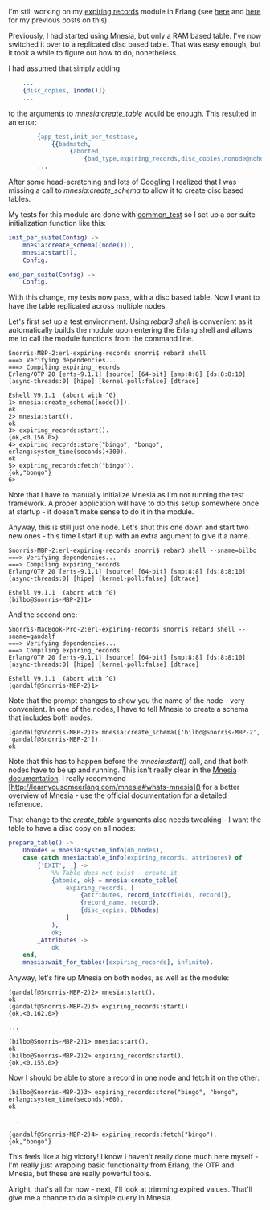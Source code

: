 I'm still working on my 
[expiring records](https://github.com/snorristurluson/erl-expiring-records)
module in Erlang (see [here](https://ccpsnorlax.blogspot.is/2017/10/mnesia.html) 
and [here](https://ccpsnorlax.blogspot.is/2017/10/expiring-records-in-erlang.html) 
for my previous posts on this).

Previously, I had started using Mnesia, but only a RAM based table. I've now
switched it over to a replicated disc based table. That was easy enough, but it
took a while to figure out how to do, nonetheless.

I had assumed that simply adding
```erlang
    ...
    {disc_copies, [node()]}
    ...
```
to the arguments to *mnesia:create_table* would be enough. This resulted in an
error:
```erlang
        {app_test,init_per_testcase,
            {{badmatch,
                 {aborted,
                     {bad_type,expiring_records,disc_copies,nonode@nohost}}},
        ...
```
After some head-scratching and lots of Googling I realized that I was
missing a call to *mnesia:create_schema* to allow it to create disc
based tables.

My tests for this module are done with 
[common_test](http://erlang.org/doc/apps/common_test/introduction.html)
so I set up a per suite initialization function like this:
```erlang
init_per_suite(Config) ->
    mnesia:create_schema([node()]),
    mnesia:start(),
    Config.

end_per_suite(Config) ->
    Config.
```
With this change, my tests now pass, with a disc based table. Now I want
to have the table replicated across multiple nodes.

Let's first set up a test environment. Using *rebar3 shell* is
convenient as it automatically builds the module upon entering the
Erlang shell and allows me to call the module functions from the
command line.

```
Snorris-MBP-2:erl-expiring-records snorri$ rebar3 shell
===> Verifying dependencies...
===> Compiling expiring_records
Erlang/OTP 20 [erts-9.1.1] [source] [64-bit] [smp:8:8] [ds:8:8:10] [async-threads:0] [hipe] [kernel-poll:false] [dtrace]

Eshell V9.1.1  (abort with ^G)
1> mnesia:create_schema([node()]).
ok
2> mnesia:start().
ok
3> expiring_records:start().
{ok,<0.156.0>}
4> expiring_records:store("bingo", "bongo", erlang:system_time(seconds)+300).
ok
5> expiring_records:fetch("bingo").
{ok,"bongo"}
6> 
```
Note that I have to manually initialize Mnesia as I'm not running the
test framework. A proper application will have to do this setup somewhere
once at startup - it doesn't make sense to do it in the module.

Anyway, this is still just one node. Let's shut this one down and start
two new ones - this time I start it up with an extra argument to give it
a name.

```
Snorris-MBP-2:erl-expiring-records snorri$ rebar3 shell --sname=bilbo
===> Verifying dependencies...
===> Compiling expiring_records
Erlang/OTP 20 [erts-9.1.1] [source] [64-bit] [smp:8:8] [ds:8:8:10] [async-threads:0] [hipe] [kernel-poll:false] [dtrace]

Eshell V9.1.1  (abort with ^G)
(bilbo@Snorris-MBP-2)1> 
```
And the second one:
```
Snorris-MacBook-Pro-2:erl-expiring-records snorri$ rebar3 shell --sname=gandalf
===> Verifying dependencies...
===> Compiling expiring_records
Erlang/OTP 20 [erts-9.1.1] [source] [64-bit] [smp:8:8] [ds:8:8:10] [async-threads:0] [hipe] [kernel-poll:false] [dtrace]

Eshell V9.1.1  (abort with ^G)
(gandalf@Snorris-MBP-2)1> 
```
Note that the prompt changes to show you the name of the node - very
convenient. In one of the nodes, I have to tell Mnesia to create a schema
that includes both nodes:
```
(gandalf@Snorris-MBP-2)1> mnesia:create_schema(['bilbo@Snorris-MBP-2', 'gandalf@Snorris-MBP-2']).
ok
```
Note that this has to happen before the *mnesia:start()* call, and that
both nodes have to be up and running. This isn't really clear in the
[Mnesia documentation](http://erlang.org/doc/man/mnesia.html). I really
recommend [http://learnyousomeerlang.com/mnesia#whats-mnesia]() for a
better overview of Mnesia - use the official documentation for a detailed
reference.

That change to the *create_table* arguments also needs tweaking - I want
the table to have a disc copy on all nodes:
```erlang
prepare_table() ->
    DbNodes = mnesia:system_info(db_nodes),
    case catch mnesia:table_info(expiring_records, attributes) of
        {'EXIT', _} ->
            %% Table does not exist - create it
            {atomic, ok} = mnesia:create_table(
                expiring_records, [
                    {attributes, record_info(fields, record)},
                    {record_name, record},
                    {disc_copies, DbNodes}
                ]
            ),
            ok;
        _Attributes ->
            ok
    end,
    mnesia:wait_for_tables([expiring_records], infinite).
```

Anyway, let's fire up Mnesia on both nodes, as well as the module:
```
(gandalf@Snorris-MBP-2)2> mnesia:start().
ok
(gandalf@Snorris-MBP-2)3> expiring_records:start().
{ok,<0.162.0>}

...

(bilbo@Snorris-MBP-2)1> mnesia:start().
ok
(bilbo@Snorris-MBP-2)2> expiring_records:start().
{ok,<0.155.0>}
```
Now I should be able to store a record in one node and fetch it on the
other:
```
(bilbo@Snorris-MBP-2)3> expiring_records:store("bingo", "bongo", erlang:system_time(seconds)+60).  
ok

...

(gandalf@Snorris-MBP-2)4> expiring_records:fetch("bingo").
{ok,"bongo"}
```
This feels like a big victory! I know I haven't really done much here
myself - I'm really just wrapping basic functionality from Erlang, the
OTP and Mnesia, but these are really powerful tools.

Alright, that's all for now - next, I'll look at trimming expired values.
That'll give me a chance to do a simple query in Mnesia.
